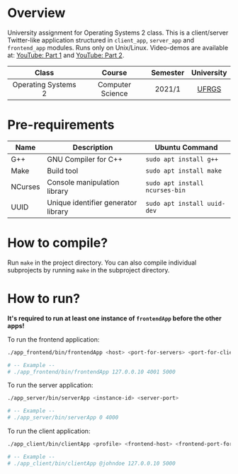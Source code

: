 # Overview
University assignment for Operating Systems 2 class. This is a client/server Twitter-like application structured in `client_app`, `server_app` and `frontend_app` modules. Runs only on Unix/Linux. Video-demos are available at: [YouTube: Part 1](https://www.youtube.com/watch?v=kvTAINipn80) and [YouTube: Part 2](https://youtu.be/wTaDFyPwLgo).

| Class               | Course           | Semester | University               |
|:-------------------:|:----------------:|:--------:|:------------------------:|
| Operating Systems 2 | Computer Science | 2021/1   | [UFRGS](http://ufrgs.br) |

# Pre-requirements

| Name    | Description                         | Ubuntu Command                 |
|---------|-------------------------------------|--------------------------------|
| G++     | GNU Compiler for C++                | `sudo apt install g++`         |
| Make    | Build tool                          | `sudo apt install make`        |
| NCurses | Console manipulation library        | `sudo apt install ncurses-bin` |
| UUID    | Unique identifier generator library | `sudo apt install uuid-dev`    |

# How to compile?
Run `make` in the project directory. You can also compile individual subprojects by running `make` in the subproject directory.

# How to run?
**It's required to run at least one instance of `frontendApp` before the other apps!**

To run the frontend application:
``` bash
./app_frontend/bin/frontendApp <host> <port-for-servers> <port-for-clients>

# -- Example --
# ./app_frontend/bin/frontendApp 127.0.0.10 4001 5000
```

To run the server application:
``` bash
./app_server/bin/serverApp <instance-id> <server-port>

# -- Example --
# ./app_server/bin/serverApp 0 4000
```

To run the client application:
``` bash
./app_client/bin/clientApp <profile> <frontend-host> <frontend-port-for-clients>

# -- Example --
# ./app_client/bin/clientApp @johndoe 127.0.0.10 5000
```
